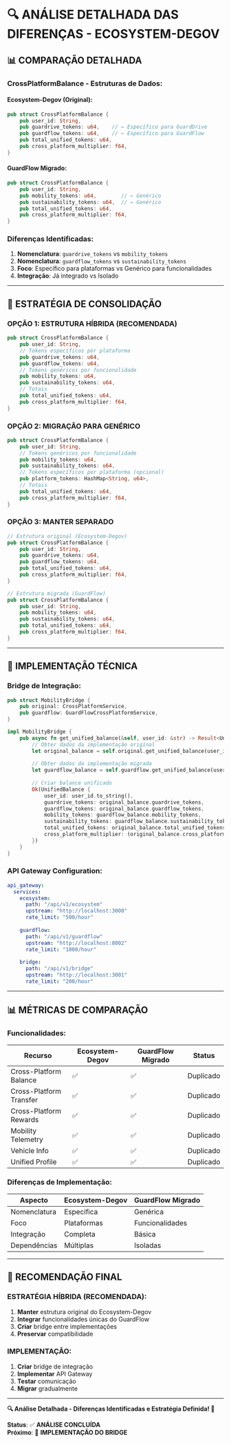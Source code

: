 # 🔍 **ANÁLISE DETALHADA DAS DIFERENÇAS - ECOSYSTEM-DEGOV**

## 📊 **COMPARAÇÃO DETALHADA**

### **CrossPlatformBalance - Estruturas de Dados:**

#### **Ecosystem-Degov (Original):**
```rust
pub struct CrossPlatformBalance {
    pub user_id: String,
    pub guardrive_tokens: u64,    // ← Específico para GuardDrive
    pub guardflow_tokens: u64,    // ← Específico para GuardFlow
    pub total_unified_tokens: u64,
    pub cross_platform_multiplier: f64,
}
```

#### **GuardFlow Migrado:**
```rust
pub struct CrossPlatformBalance {
    pub user_id: String,
    pub mobility_tokens: u64,        // ← Genérico
    pub sustainability_tokens: u64,  // ← Genérico
    pub total_unified_tokens: u64,
    pub cross_platform_multiplier: f64,
}
```

### **Diferenças Identificadas:**
1. **Nomenclatura**: `guardrive_tokens` vs `mobility_tokens`
2. **Nomenclatura**: `guardflow_tokens` vs `sustainability_tokens`
3. **Foco**: Específico para plataformas vs Genérico para funcionalidades
4. **Integração**: Já integrado vs Isolado

---

## 🎯 **ESTRATÉGIA DE CONSOLIDAÇÃO**

### **OPÇÃO 1: ESTRUTURA HÍBRIDA (RECOMENDADA)**
```rust
pub struct CrossPlatformBalance {
    pub user_id: String,
    // Tokens específicos por plataforma
    pub guardrive_tokens: u64,
    pub guardflow_tokens: u64,
    // Tokens genéricos por funcionalidade
    pub mobility_tokens: u64,
    pub sustainability_tokens: u64,
    // Totais
    pub total_unified_tokens: u64,
    pub cross_platform_multiplier: f64,
}
```

### **OPÇÃO 2: MIGRAÇÃO PARA GENÉRICO**
```rust
pub struct CrossPlatformBalance {
    pub user_id: String,
    // Tokens genéricos por funcionalidade
    pub mobility_tokens: u64,
    pub sustainability_tokens: u64,
    // Tokens específicos por plataforma (opcional)
    pub platform_tokens: HashMap<String, u64>,
    // Totais
    pub total_unified_tokens: u64,
    pub cross_platform_multiplier: f64,
}
```

### **OPÇÃO 3: MANTER SEPARADO**
```rust
// Estrutura original (Ecosystem-Degov)
pub struct CrossPlatformBalance {
    pub user_id: String,
    pub guardrive_tokens: u64,
    pub guardflow_tokens: u64,
    pub total_unified_tokens: u64,
    pub cross_platform_multiplier: f64,
}

// Estrutura migrada (GuardFlow)
pub struct CrossPlatformBalance {
    pub user_id: String,
    pub mobility_tokens: u64,
    pub sustainability_tokens: u64,
    pub total_unified_tokens: u64,
    pub cross_platform_multiplier: f64,
}
```

---

## 🔧 **IMPLEMENTAÇÃO TÉCNICA**

### **Bridge de Integração:**
```rust
pub struct MobilityBridge {
    pub original: CrossPlatformService,
    pub guardflow: GuardFlowCrossPlatformService,
}

impl MobilityBridge {
    pub async fn get_unified_balance(&self, user_id: &str) -> Result<UnifiedBalance> {
        // Obter dados da implementação original
        let original_balance = self.original.get_unified_balance(user_id).await?;
        
        // Obter dados da implementação migrada
        let guardflow_balance = self.guardflow.get_unified_balance(user_id).await?;
        
        // Criar balance unificado
        Ok(UnifiedBalance {
            user_id: user_id.to_string(),
            guardrive_tokens: original_balance.guardrive_tokens,
            guardflow_tokens: original_balance.guardflow_tokens,
            mobility_tokens: guardflow_balance.mobility_tokens,
            sustainability_tokens: guardflow_balance.sustainability_tokens,
            total_unified_tokens: original_balance.total_unified_tokens + guardflow_balance.total_unified_tokens,
            cross_platform_multiplier: (original_balance.cross_platform_multiplier + guardflow_balance.cross_platform_multiplier) / 2.0,
        })
    }
}
```

### **API Gateway Configuration:**
```yaml
api_gateway:
  services:
    ecosystem:
      path: "/api/v1/ecosystem"
      upstream: "http://localhost:3000"
      rate_limit: "500/hour"
    
    guardflow:
      path: "/api/v1/guardflow"
      upstream: "http://localhost:8002"
      rate_limit: "1000/hour"
    
    bridge:
      path: "/api/v1/bridge"
      upstream: "http://localhost:3001"
      rate_limit: "200/hour"
```

---

## 📊 **MÉTRICAS DE COMPARAÇÃO**

### **Funcionalidades:**
| Recurso | Ecosystem-Degov | GuardFlow Migrado | Status |
|---------|-----------------|-------------------|---------|
| Cross-Platform Balance | ✅ | ✅ | Duplicado |
| Cross-Platform Transfer | ✅ | ✅ | Duplicado |
| Cross-Platform Rewards | ✅ | ✅ | Duplicado |
| Mobility Telemetry | ✅ | ✅ | Duplicado |
| Vehicle Info | ✅ | ✅ | Duplicado |
| Unified Profile | ✅ | ✅ | Duplicado |

### **Diferenças de Implementação:**
| Aspecto | Ecosystem-Degov | GuardFlow Migrado |
|---------|-----------------|-------------------|
| Nomenclatura | Específica | Genérica |
| Foco | Plataformas | Funcionalidades |
| Integração | Completa | Básica |
| Dependências | Múltiplas | Isoladas |

---

## 🎯 **RECOMENDAÇÃO FINAL**

### **ESTRATÉGIA HÍBRIDA (RECOMENDADA):**
1. **Manter** estrutura original do Ecosystem-Degov
2. **Integrar** funcionalidades únicas do GuardFlow
3. **Criar** bridge entre implementações
4. **Preservar** compatibilidade

### **IMPLEMENTAÇÃO:**
1. **Criar** bridge de integração
2. **Implementar** API Gateway
3. **Testar** comunicação
4. **Migrar** gradualmente

---

**🔍 Análise Detalhada - Diferenças Identificadas e Estratégia Definida! 🌱**

**Status**: ✅ **ANÁLISE CONCLUÍDA**  
**Próximo**: 🔧 **IMPLEMENTAÇÃO DO BRIDGE**
